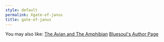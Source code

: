 ```yaml
---
style: default
permalink: Xgate-of-janus
title: gate-of-janus
---
```

You may also like:
[The Avian and The Amphibian](http://scp-wiki.net/the-avian-and-the-amphibian)
[Bluesoul's Author Page](http://scp-wiki.net/bluesoul-s-author-page)